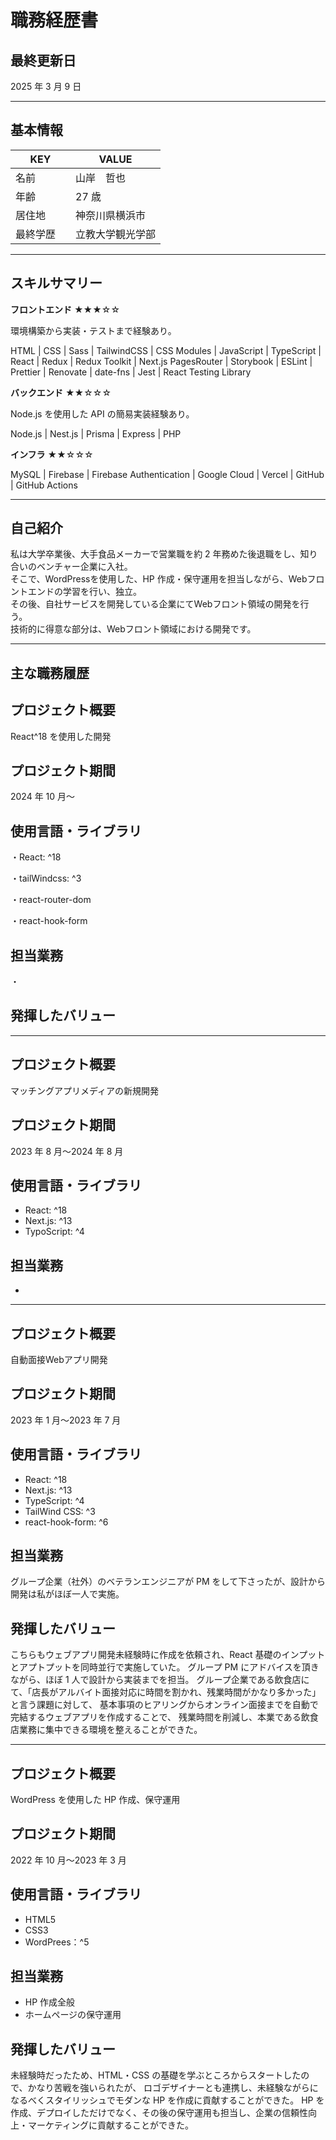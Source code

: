 # 職務経歴書

## 最終更新日

2025 年 3 月 9 日

---

## 基本情報

| KEY        | VALUE            |
| ---------- | ---------------- |
| 名前       | 山岸　哲也       |
| 年齢       | 27 歳            |
| 居住地     | 神奈川県横浜市   |
| 最終学歴　 | 立教大学観光学部 |

---

## スキルサマリー

**フロントエンド** ★★★☆☆

環境構築から実装・テストまで経験あり。

HTML | CSS | Sass | TailwindCSS | CSS Modules | JavaScript | TypeScript | React  | Redux | Redux Toolkit | Next.js PagesRouter | Storybook | ESLint | Prettier | Renovate | date-fns | Jest | React Testing Library

**バックエンド** ★★☆☆☆

Node.js を使用した API の簡易実装経験あり。

Node.js | Nest.js | Prisma | Express | PHP

**インフラ** ★★☆☆☆

MySQL | Firebase | Firebase Authentication | Google Cloud | Vercel | GitHub | GitHub Actions 

---

## 自己紹介

私は大学卒業後、大手食品メーカーで営業職を約 2 年務めた後退職をし、知り合いのベンチャー企業に入社。  
そこで、WordPressを使用した、HP 作成・保守運用を担当しながら、Webフロントエンドの学習を行い、独立。  
その後、自社サービスを開発している企業にてWebフロント領域の開発を行う。  
技術的に得意な部分は、Webフロント領域における開発です。

---

## 主な職務履歴

## プロジェクト概要

React^18 を使用した開発

## プロジェクト期間

2024 年 10 月〜

## 使用言語・ライブラリ

・React: ^18

・tailWindcss: ^3

・react-router-dom

・react-hook-form

## 担当業務

・


## 発揮したバリュー



---

## プロジェクト概要

マッチングアプリメディアの新規開発

## プロジェクト期間

2023 年 8 月〜2024 年 8 月

## 使用言語・ライブラリ

- React: ^18
- Next.js: ^13
- TypoScript: ^4

## 担当業務

- 

---

## プロジェクト概要

自動面接Webアプリ開発

## プロジェクト期間

2023 年 1 月〜2023 年 7 月

## 使用言語・ライブラリ

- React: ^18
- Next.js: ^13
- TypeScript: ^4
- TailWind CSS: ^3
- react-hook-form: ^6

## 担当業務

グループ企業（社外）のベテランエンジニアが PM をして下さったが、設計から開発は私がほぼ一人で実施。

## 発揮したバリュー

こちらもウェブアプリ開発未経験時に作成を依頼され、React 基礎のインプットとアプトプットを同時並行で実施していた。
グループ PM にアドバイスを頂きながら、ほぼ 1 人で設計から実装までを担当。
グループ企業である飲食店にて、「店長がアルバイト面接対応に時間を割かれ、残業時間がかなり多かった」と言う課題に対して、
基本事項のヒアリングからオンライン面接までを自動で完結するウェブアプリを作成することで、
残業時間を削減し、本業である飲食店業務に集中できる環境を整えることができた。

---

## プロジェクト概要

WordPress を使用した HP 作成、保守運用

## プロジェクト期間

2022 年 10 月〜2023 年 3 月

## 使用言語・ライブラリ

- HTML5
- CSS3
- WordPrees：^5

## 担当業務

- HP 作成全般
- ホームページの保守運用

## 発揮したバリュー

未経験時だったため、HTML・CSS の基礎を学ぶところからスタートしたので、かなり苦戦を強いられたが、
ロゴデザイナーとも連携し、未経験ながらになるべくスタイリッシュでモダンな HP を作成に貢献することができた。
HP を作成、デプロイしただけでなく、その後の保守運用も担当し、企業の信頼性向上・マーケティングに貢献することができた。




